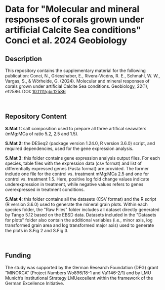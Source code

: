 
# Data for "Molecular and mineral responses of corals grown under artificial Calcite Sea conditions" Conci et al. 2024 Geobiology

## Description

This repository contains the supplementary material for the following publication: 
Conci, N., Griesshaber, E., Rivera-Vicéns, R. E., Schmahl, W. W., Vargas, S., & Wörheide, G. (2024). Molecular and mineral responses of corals grown under artificial Calcite Sea conditions. Geobiology, 22(1), e12586. DOI: [10.1111/gbi.12586](https://onlinelibrary.wiley.com/doi/10.1111/gbi.12586)

<br>

## Repository Content


**S.Mat 1:** salt composition used to prepare all three artifical seawaters (mMg:MCa of ratio 5.2, 2.5 and 1.5).  


**S.Mat 2:** the DESeq2 (package version 1.24.0, R version 3.6.0) script, and required dependencies, used for the gene expression analysis.
<br>
  
**S.Mat 3**: this folder contains gene expression analysis output files. For each species, table files with the expression data (csv format) and list of differentially expressed genes (Fasta format) are provided. The former include one file for the control vs. treatment mMg:MCa 2.5 and one for control vs. treatment 1.5. Here, positive log fold change values indicate underexpression in treatment, while negative values refers to genes overexpressed in treatment conditions. 
  
  
**S.Mat 4**: this folder contains all the datasets (CSV format) and the R script (R version 3.6.0) used to generate the mineral grain plots. Within each species folder, the "Raw Files" folder includes all dataset directly generated by  Tango 5.12 based on the EBSD data. Datasets included in the "Datasets for plots" folder also contain the additional variables (i.e., minor axis, log transformed grain area and log transformed major axis) used to generate the plots in S.Fig 2 and S.Fig 3. 
  
 <br> 
  
## Funding

The study was supported by the German Research Foundation (DFG) grant “MINORCA” (Project Numbers Wo896/18-1 and Va1146-2/1) and by LMU Munich’s Institutional Strategy LMUexcellent within the framework of the German Excellence Initiative.
